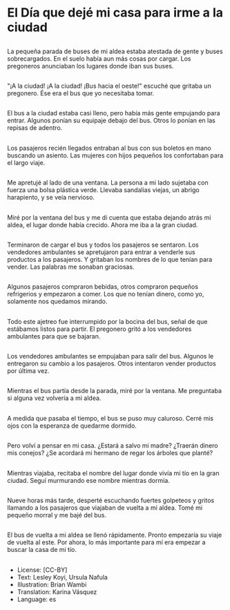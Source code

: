 # El Día que dejé mi casa para irme a la ciudad

##
La pequeña parada de buses de mi aldea estaba atestada de gente y buses sobrecargados. En el suelo había aun más cosas por cargar. Los pregoneros anunciaban los lugares donde iban sus buses.

##
"¡A la ciudad! ¡A la ciudad! ¡Bus hacia el oeste!" escuché que gritaba un pregonero. Ése era el bus que yo necesitaba tomar.

##
El bus a la ciudad estaba casi lleno, pero había más gente empujando para entrar. Algunos ponían su equipaje debajo del bus. Otros lo ponían en las repisas de adentro.

##
Los pasajeros recién llegados entraban al bus con sus boletos en mano buscando un asiento. Las mujeres con hijos pequeños los confortaban para el largo viaje.

##
Me apretujé al lado de una ventana. La persona a mi lado sujetaba con fuerza una bolsa plástica verde. Llevaba sandalias viejas, un abrigo harapiento, y se veía nervioso.

##
Miré por la ventana del bus y me di cuenta que estaba dejando atrás mi aldea, el lugar donde había crecido. Ahora me iba a la gran ciudad.

##
Terminaron de cargar el bus y todos los pasajeros se sentaron. Los vendedores ambulantes se apretujaron para entrar a venderle sus productos a los pasajeros. Y gritaban los nombres de lo que tenían para vender. Las palabras me sonaban graciosas.

##
Algunos pasajeros compraron bebidas, otros compraron pequeños refrigerios y empezaron a comer. Los que no tenían dinero, como yo, solamente nos quedamos mirando.

##
Todo este ajetreo fue interrumpido por la bocina del bus, señal de que estábamos listos para partir. El pregonero gritó a los vendedores ambulantes para que se bajaran.

##
Los vendedores ambulantes se empujaban para salir del bus. Algunos le entregaron su cambio a los pasajeros. Otros intentaron vender productos por última vez.

##
Mientras el bus partía desde la parada, miré por la ventana. Me preguntaba si alguna vez volvería a mi aldea.

##
A medida que pasaba el tiempo, el bus se puso muy caluroso. Cerré mis ojos con la esperanza de quedarme dormido.

##
Pero volví a pensar en mi casa. ¿Estará a salvo mi madre? ¿Traerán dinero mis conejos? ¿Se acordará mi hermano de regar los árboles que planté?

##
Mientras viajaba, recitaba el nombre del lugar donde vivía mi tío en la gran ciudad. Seguí murmurando ese nombre mientras dormía.

##
Nueve horas más tarde, desperté escuchando fuertes golpeteos y gritos llamando a los pasajeros que viajaban de vuelta a mi aldea. Tomé mi pequeño morral y me bajé del bus.

##
El bus de vuelta a mi aldea se llenó rápidamente. Pronto empezaría su viaje de vuelta al este. Por ahora, lo más importante para mí era empezar a buscar la casa de mi tío.

##
* License: [CC-BY]
* Text: Lesley Koyi, Ursula Nafula
* Illustration: Brian Wambi
* Translation: Karina Vásquez
* Language: es
